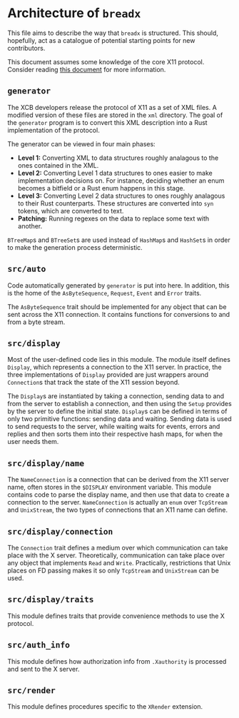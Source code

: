 # Architecture of `breadx`

This file aims to describe the way that `breadx` is structured. This should, hopefully, act as a catalogue of potential starting points for new contributors.

This document assumes some knowledge of the core X11 protocol. Consider reading [this document](https://www.x.org/releases/X11R7.7/doc/xproto/x11protocol.pdf) for more information.

## `generator`

The XCB developers release the protocol of X11 as a set of XML files. A modified version of these files are stored in the `xml` directory. The goal of the `generator` program is to convert this XML description into a Rust implementation of the protocol.

The generator can be viewed in four main phases:

- **Level 1:** Converting XML to data structures roughly analagous to the ones contained in the XML.
- **Level 2:** Converting Level 1 data structures to ones easier to make implementation decisions on. For instance, deciding whether an enum becomes a bitfield or a Rust enum happens in this stage.
- **Level 3:** Converting Level 2 data structures to ones roughly analagous to their Rust counterparts. These structures are converted into `syn` tokens, which are converted to text.
- **Patching:** Running regexes on the data to replace some text with another.

`BTreeMap`s and `BTreeSet`s are used instead of `HashMap`s and `HashSet`s in order to make the generation process deterministic.

## `src/auto`

Code automatically generated by `generator` is put into here. In addition, this is the home of the `AsByteSequence`, `Request`, `Event` and `Error` traits.

The `AsByteSequence` trait should be implemented for any object that can be sent across the X11 connection. It contains functions for conversions to and from a byte stream.

## `src/display`

Most of the user-defined code lies in this module. The module itself defines `Display`, which represents a connection to the X11 server. In practice, the three implementations of `Display` provided are just wrappers around `Connection`s that track the state of the X11 session beyond.

The `Display`s are instantiated by taking a connection, sending data to and from the server to establish a connection, and then using the `Setup` provides by the server to define the initial state. `Display`s can be defined in terms of only two primitive functions: sending data and waiting. Sending data is used to send requests to the server, while waiting waits for events, errors and replies and then sorts them into their respective hash maps, for when the user needs them.

## `src/display/name`

The `NameConnection` is a connection that can be derived from the X11 server name, often stores in the `$DISPLAY` environment variable. This module contains code to parse the display name, and then use that data to create a connection to the server. `NameConnection` is actually an `enum` over `TcpStream` and `UnixStream`, the two types of connections that an X11 name can define.

## `src/display/connection`

The `Connection` trait defines a medium over which communication can take place with the X server. Theoretically, communication can take place over any object that implements `Read` and `Write`. Practically, restrictions that Unix places on FD passing makes it so only `TcpStream` and `UnixStream` can be used.

## `src/display/traits`

This module defines traits that provide convenience methods to use the X protocol.

## `src/auth_info`

This module defines how authorization info from `.Xauthority` is processed and sent to the X server.

## `src/render`

This module defines procedures specific to the `XRender` extension. 
